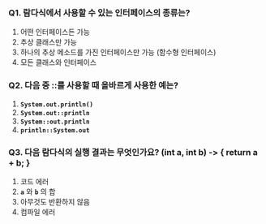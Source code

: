 ### **Q1. 람다식에서 사용할 수 있는 인터페이스의 종류는?**

1. 어떤 인터페이스든 가능
2. 추상 클래스만 가능
3. 하나의 추상 메소드를 가진 인터페이스만 가능 (함수형 인터페이스)
4. 모든 클래스와 인터페이스

### **Q2. 다음 중 ::를 사용할 때 올바르게 사용한 예는?**

1. **`System.out.println()`**
2. **`System.out::println`**
3. **`System::out.println`**
4. **`println::System.out`**

### **Q3. 다음 람다식의 실행 결과는 무엇인가요? (int a, int b) -> { return a + b; }**

1. 코드 에러
2. **`a`** 와 **`b`** 의 합
3. 아무것도 반환하지 않음
4. 컴파일 에러
